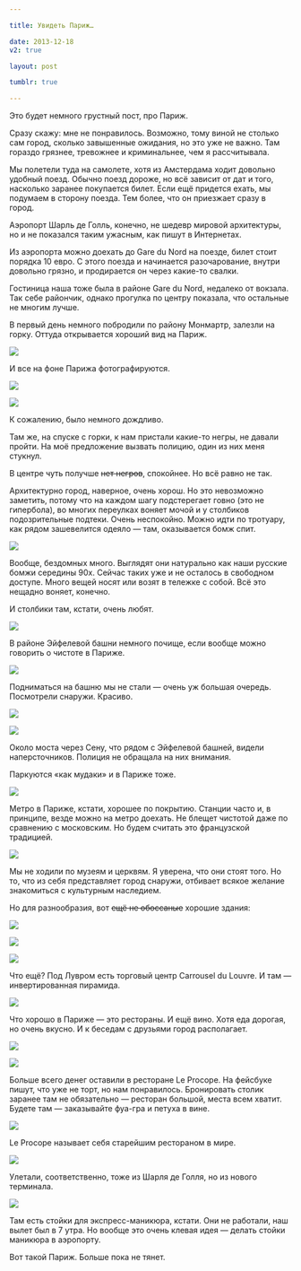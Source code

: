 ```yaml
---

title: Увидеть Париж…

date: 2013-12-18
v2: true

layout: post

tumblr: true

---
```

Это будет немного грустный пост, про Париж.

Сразу скажу: мне не понравилось. Возможно, тому виной не столько сам город, сколько завышенные ожидания, но это уже не важно. Там гораздо грязнее, тревожнее и криминальнее, чем я рассчитывала.

Мы полетели туда на самолете, хотя из Амстердама ходит довольно удобный поезд. Обычно поезд дороже, но всё зависит от дат и того, насколько заранее покупается билет. Если ещё придется ехать, мы подумаем в сторону поезда. Тем более, что он приезжает сразу в город.
<excerpt/>

Аэропорт Шарль де Голль, конечно, не шедевр мировой архитектуры, но и не показался таким ужасным, как пишут в Интернетах.

Из аэропорта можно доехать до Gare du Nord на поезде, билет стоит порядка 10 евро. С этого поезда и начинается разочарование, внутри довольно грязно, и продирается он через какие-то свалки.

Гостиница наша тоже была в районе Gare du Nord, недалеко от вокзала. Так себе райончик, однако прогулка по центру показала, что остальные не многим лучше.

В первый день немного побродили по району Монмартр, залезли на горку. Оттуда открывается хороший вид на Париж.

[](http://fotki.yandex.ru/users/toivonens/view/512877/)
[![](http://img-fotki.yandex.ru/get/9752/14441195.2f/0_7d36d_85a6d1bd_L.jpg)](http://fotki.yandex.ru/users/toivonens/view/512877/)

И все на фоне Парижа фотографируются.

[](http://fotki.yandex.ru/users/toivonens/view/512756/)
[![](http://img-fotki.yandex.ru/get/9826/14441195.2d/0_7d2f4_ccdb3e6b_L.jpg)](http://fotki.yandex.ru/users/toivonens/view/512756/)

[](http://fotki.yandex.ru/users/toivonens/view/512765/)
[![](http://img-fotki.yandex.ru/get/9808/14441195.2d/0_7d2fd_3a8fa881_L.jpg)](http://fotki.yandex.ru/users/toivonens/view/512765/)

К сожалению, было немного дождливо.

Там же, на спуске с горки, к нам пристали какие-то негры, не давали пройти. На моё предложение вызвать полицию, один из них меня стукнул.

В центре чуть получше <strike>нет негров</strike>, спокойнее. Но всё равно не так.

Архитектурно город, наверное, очень хорош. Но это невозможно заметить, потому что на каждом шагу подстерегает говно (это не гипербола), во многих переулках воняет мочой и у столбиков подозрительные подтеки. Очень неспокойно. Можно идти по тротуару, как рядом зашевелится одеяло — там, оказывается бомж спит.

[](http://fotki.yandex.ru/users/toivonens/view/512771/)
[![](http://img-fotki.yandex.ru/get/6730/14441195.2d/0_7d303_7a12b950_L.jpg)](http://fotki.yandex.ru/users/toivonens/view/512771/)

Вообще, бездомных много. Выглядят они натурально как наши русские бомжи середины 90х. Сейчас таких уже и не осталось в свободном доступе. Много вещей носят или возят в тележке с собой. Всё это нещадно воняет, конечно.

И столбики там, кстати, очень любят.

[](http://fotki.yandex.ru/users/toivonens/view/512767/)
[![](http://img-fotki.yandex.ru/get/9299/14441195.2d/0_7d2ff_f4f6a4dd_L.jpg)](http://fotki.yandex.ru/users/toivonens/view/512767/)

В районе Эйфелевой башни немного почище, если вообще можно говорить о чистоте в Париже.

[](http://fotki.yandex.ru/users/toivonens/view/512760/)
[![](http://img-fotki.yandex.ru/get/9302/14441195.2d/0_7d2f8_73376b4e_L.jpg)](http://fotki.yandex.ru/users/toivonens/view/512760/)

Подниматься на башню мы не стали — очень уж большая очередь. Посмотрели снаружи. Красиво.

[](http://fotki.yandex.ru/users/toivonens/view/512776/)
[![](http://img-fotki.yandex.ru/get/9118/14441195.2d/0_7d308_ea0f1ce1_L.jpg)](http://fotki.yandex.ru/users/toivonens/view/512776/)

[](http://fotki.yandex.ru/users/toivonens/view/512825/)
[![](http://img-fotki.yandex.ru/get/9508/14441195.2e/0_7d339_3d79026b_L.jpg)](http://fotki.yandex.ru/users/toivonens/view/512825/)

Около моста через Сену, что рядом с Эйфелевой башней, видели наперсточников. Полиция не обращала на них внимания.

Паркуются «как мудаки» и в Париже тоже.

[](http://fotki.yandex.ru/users/toivonens/view/512762/)
[![](http://img-fotki.yandex.ru/get/9808/14441195.2d/0_7d2fa_2a80e689_L.jpg)](http://fotki.yandex.ru/users/toivonens/view/512762/)

Метро в Париже, кстати, хорошее по покрытию. Станции часто и, в принципе, везде можно на метро доехать. Не блещет чистотой даже по сравнению с московским. Но будем считать это французской традицией.

[](http://fotki.yandex.ru/users/toivonens/view/512795/)
[![](http://img-fotki.yandex.ru/get/9319/14441195.2d/0_7d31b_d6238327_L.jpg)](http://fotki.yandex.ru/users/toivonens/view/512795/)

Мы не ходили по музеям и церквям. Я уверена, что они стоят того. Но то, что из себя представляет город снаружи, отбивает всякое желание знакомиться с культурным наследием.

Но для разнообразия, вот <strike>ещё не обоссаные</strike> хорошие здания:

[](http://fotki.yandex.ru/users/toivonens/view/512770/)
[![](http://img-fotki.yandex.ru/get/9509/14441195.2d/0_7d302_957096c1_L.jpg)](http://fotki.yandex.ru/users/toivonens/view/512770/)

[](http://fotki.yandex.ru/users/toivonens/view/512778/)
[![](http://img-fotki.yandex.ru/get/9509/14441195.2d/0_7d30a_1b49174e_L.jpg)](http://fotki.yandex.ru/users/toivonens/view/512778/)

[](http://fotki.yandex.ru/users/toivonens/view/512782/)
[![](http://img-fotki.yandex.ru/get/9759/14441195.2d/0_7d30e_9bc7cb1e_L.jpg)](http://fotki.yandex.ru/users/toivonens/view/512782/)

Что ещё? Под Лувром есть торговый центр Carrousel du Louvre. И там — инвертированная пирамида.

[](http://fotki.yandex.ru/users/toivonens/view/512848/)
[![](http://img-fotki.yandex.ru/get/9808/14441195.2e/0_7d350_c2e624ea_L.jpg)](http://fotki.yandex.ru/users/toivonens/view/512848/)

Что хорошо в Париже — это рестораны. И ещё вино. Хотя еда дорогая, но очень вкусно. И к беседам с друзьями город располагает.

[](http://fotki.yandex.ru/users/toivonens/view/512775/)
[![](http://img-fotki.yandex.ru/get/9258/14441195.2d/0_7d307_6f7c599a_L.jpg)](http://fotki.yandex.ru/users/toivonens/view/512775/)

[](http://fotki.yandex.ru/users/toivonens/view/512785/)
[![](http://img-fotki.yandex.ru/get/9510/14441195.2d/0_7d311_da8539f8_L.jpg)](http://fotki.yandex.ru/users/toivonens/view/512785/)

Больше всего денег оставили в ресторане Le Procope. На фейсбуке пишут, что уже не торт, но нам понравилось. Бронировать столик заранее там не обязательно — ресторан большой, места всем хватит. Будете там — заказывайте фуа-гра и петуха в вине.

[](http://fotki.yandex.ru/users/toivonens/view/512789/)
[![](http://img-fotki.yandex.ru/get/6724/14441195.2d/0_7d315_69b9a367_L.jpg)](http://fotki.yandex.ru/users/toivonens/view/512789/)

Le Procope называет себя старейшим рестораном в мире.

[](http://fotki.yandex.ru/users/toivonens/view/512799/)
[![](http://img-fotki.yandex.ru/get/9752/14441195.2d/0_7d31f_963800f6_L.jpg)](http://fotki.yandex.ru/users/toivonens/view/512799/)

Улетали, соответственно, тоже из Шарля де Голля, но из нового терминала.

[](http://fotki.yandex.ru/users/toivonens/view/512774/)
[![](http://img-fotki.yandex.ru/get/9510/14441195.2d/0_7d306_c2ee8dee_L.jpg)](http://fotki.yandex.ru/users/toivonens/view/512774/)

Там есть стойки для экспресс-маникюра, кстати. Они не работали, наш вылет был в 7 утра. Но вообще это очень клевая идея — делать стойки маникюра в аэропорту.

Вот такой Париж. Больше пока не тянет.
